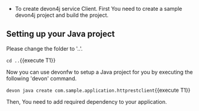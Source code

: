 * To create devon4j service Client. First You need to create a sample devon4j project and build the project.



## Setting up your Java project

Please change the folder to &#39;..&#39;.

`cd ..`{{execute T1}}

Now you can use devonfw to setup a Java project for you by executing the following 'devon' command.

`devon java create com.sample.application.httprestclient`{{execute T1}}

Then, You need to add required dependency to your application. 
